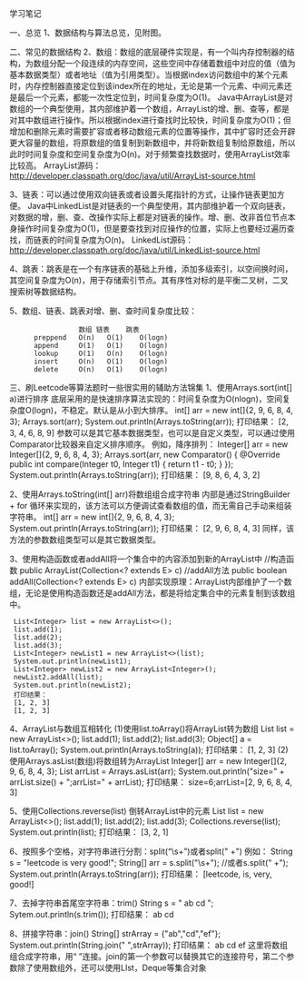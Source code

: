 学习笔记

一、总览
  1、数据结构与算法总览，见附图。

二、常见的数据结构
  2、数组：数组的底层硬件实现是，有一个叫内存控制器的结构，为数组分配一个段连续的内存空间，这些空间中存储着数组中对应的值（值为基本数据类型）或者地址（值为引用类型）。当根据index访问数组中的某个元素时，内存控制器直接定位到该index所在的地址，无论是第一个元素、中间元素还是最后一个元素，都能一次性定位到，时间复杂度为O(1)。
     Java中ArrayList是对数组的一个典型使用，其内部维护着一个数组，ArrayList的增、删、查等，都是对其中数组进行操作。所以根据index进行查找时比较快，时间复杂度为O(1)；但增加和删除元素时需要扩容或者移动数组元素的位置等操作，其中扩容时还会开辟更大容量的数组，将原数组的值复制到新数组中，并将新数组复制给原数组，所以此时时间复杂度和空间复杂度为O(n)。对于频繁查找数据时，使用ArrayList效率比较高。
     ArrayList源码：http://developer.classpath.org/doc/java/util/ArrayList-source.html

  3、链表：可以通过使用双向链表或者设置头尾指针的方式，让操作链表更加方便。
    Java中LinkedList是对链表的一个典型使用，其内部维护着一个双向链表，对数据的增，删、查、改操作实际上都是对链表的操作。增、删、改非首位节点本身操作时间复杂度为O(1)，但是要查找到对应操作的位置，实际上也要经过遍历查找，而链表的时间复杂度为O(n)。
    LinkedList源码：http://developer.classpath.org/doc/java/util/LinkedList-source.html
 
  4、跳表：跳表是在一个有序链表的基础上升维，添加多级索引，以空间换时间，其空间复杂度为O(n)，用于存储索引节点。其有序性对标的是平衡二叉树，二叉搜索树等数据结构。

  5、数组、链表、跳表对增、删、查时间复杂度比较：

           	         数组	链表	  跳表
          preppend   O(n)	O(1)	O(logn)
          append	 O(1)	O(1)	O(logn)
          lookup	 O(1)	O(n)	O(logn)
          insert	 O(n)	O(1)	O(logn)
          delete	 O(n)	O(1)	O(logn)
		  

三、刷Leetcode等算法题时一些很实用的辅助方法锦集
  1、使用Arrays.sort(int[] a)进行排序
       底层采用的是快速排序算法实现的：时间复杂度为O(nlogn)，空间复杂度O(logn)，不稳定。默认是从小到大排序。
	int[] arr = new int[]{2, 9, 6, 8, 4, 3};
	Arrays.sort(arr);
	System.out.println(Arrays.toString(arr));
	打印结果：
	[2, 3, 4, 6, 8, 9]
	参数可以是其它基本数据类型，也可以是自定义类型，可以通过使用Comparator比较器来自定义排序顺序。
	例如，降序排列：
	Integer[] arr = new Integer[]{2, 9, 6, 8, 4, 3};
	Arrays.sort(arr, new Comparator<Integer>() {
		@Override
		public int compare(Integer t0, Integer t1) {
			return t1 - t0;
		}
	});
	System.out.println(Arrays.toString(arr));
	打印结果：
	[9, 8, 6, 4, 3, 2]
 
  2、使用Arrays.toString(int[] arr)将数组组合成字符串
     内部是通过StringBuilder + for 循环来实现的，该方法可以方便调试查看数组的值，而无需自己手动来组装字符串。
	int[] arr = new int[]{2, 9, 6, 8, 4, 3};
	System.out.println(Arrays.toString(arr));
	打印结果：
	[2, 9, 6, 8, 4, 3]
	同样，该方法的参数数组类型可以是其它数据类型。

  3、使用构造函数或者addAll将一个集合中的内容添加到新的ArrayList中
     //构造函数
     public ArrayList(Collection<? extends E> c) 
     //addAll方法
     public boolean addAll(Collection<? extends E> c) 
     内部实现原理：ArrayList内部维护了一个数组，无论是使用构造函数还是addAll方法，都是将给定集合中的元素复制到该数组中。
    
     List<Integer> list = new ArrayList<>();
     list.add(1);
     list.add(2);
     list.add(3);
     List<Integer> newList1 = new ArrayList<>(list);
     System.out.println(newList1);
     List<Integer> newList2 = new ArrayList<Integer>();
     newList2.addAll(list);
     System.out.println(newList2);
     打印结果：
     [1, 2, 3]
     [1, 2, 3]

  4、ArrayList与数组互相转化
    (1)使用list.toArray()将ArrayList转为数组
         List<Integer> list = new ArrayList<>();
         list.add(1);
         list.add(2);
         list.add(3);
         Object[] a = list.toArray();
         System.out.println(Arrays.toString(a));
      打印结果：
       [1, 2, 3]
    (2)使用Arrays.asList(数组)将数组转为ArrayList
         Integer[] arr = new Integer[]{2, 9, 6, 8, 4, 3};
         List<Integer> arrList = Arrays.asList(arr);
         System.out.println("size=" + arrList.size() + ";arrList=" + arrList);
      打印结果：
         size=6;arrList=[2, 9, 6, 8, 4, 3]
 
  5、使用Collections.reverse(list) 倒转ArrayList中的元素
      List<Integer> list = new ArrayList<>();
      list.add(1);
      list.add(2);
      list.add(3);
      Collections.reverse(list);
      System.out.println(list);
      打印结果：
      [3, 2, 1]
 

  6、按照多个空格，对字符串进行分割：split(“\\s+”)或者split(" +")
    例如：
     String s = "leetcode    is     very     good!";
     String[] arr = s.split("\\s+"); //或者s.split(" +");
     System.out.println(Arrays.toString(arr));
     打印结果：
     [leetcode, is, very, good!]

  7、去掉字符串首尾空字符串：trim()
     String s = "  ab cd   ";
     Sytem.out.println(s.trim());
     打印结果：
     ab cd
	  
  8、拼接字符串：join()
     String[] strArray = {"ab","cd","ef"};
     System.out.println(String.join(" ",strArray));
    打印结果：
    ab cd ef
    这里将数组组合成字符串，用“ ”连接。join的第一个参数可以替换其它的连接符号，第二个参数除了使用数组外，还可以使用LIst，Deque等集合对象

 